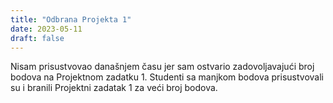 ```yaml
---
title: "Odbrana Projekta 1"
date: 2023-05-11
draft: false
---
```

Nisam prisustvovao današnjem času jer sam ostvario zadovoljavajući broj bodova na Projektnom zadatku 1. Studenti sa manjkom bodova prisustvovali su i branili Projektni zadatak 1 za veći broj bodova.
